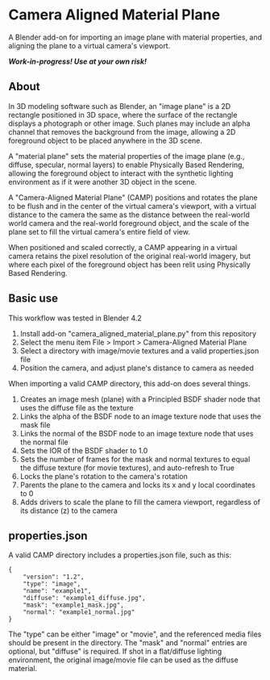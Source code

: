 # Camera Aligned Material Plane
A Blender add-on for importing an image plane with material properties, and aligning the plane to a virtual camera's viewport.

***Work-in-progress! Use at your own risk!***

## About

In 3D modeling software such as Blender, an "image plane" is a 2D rectangle positioned in 3D space, where the surface of the rectangle displays a photograph or other image. Such planes may include an alpha channel that removes the background from the image, allowing a 2D foreground object to be placed anywhere in the 3D scene. 

A "material plane" sets the material properties of the image plane (e.g., diffuse, specular, normal layers) to enable Physically Based Rendering, allowing the foreground object to interact with the synthetic lighting environment as if it were another 3D object in the scene. 

A "Camera-Aligned Material Plane" (CAMP) positions and rotates the plane to be flush and in the center of the virtual camera's viewport, with a virtual distance to the camera the same as the distance between the real-world world camera and the real-world foreground object, and the scale of the plane set to fill the virtual camera's entire field of view.

When positioned and scaled correctly, a CAMP appearing in a virtual camera retains the pixel resolution of the original real-world imagery, but where each pixel of the foreground object has been relit using Physically Based Rendering.

## Basic use

This workflow was tested in Blender 4.2

1. Install add-on "camera_aligned_material_plane.py" from this repository
1. Select the menu item File > Import > Camera-Aligned Material Plane
1. Select a directory with image/movie textures and a valid properties.json file
1. Position the camera, and adjust plane's distance to camera as needed

When importing a valid CAMP directory, this add-on does several things.
1. Creates an image mesh (plane) with a Principled BSDF shader node that uses the diffuse file as the texture
1. Links the alpha of the BSDF node to an image texture node that uses the mask file
1. Links the normal of the BSDF node to an image texture node that uses the normal file
1. Sets the IOR of the BSDF shader to 1.0
1. Sets the number of frames for the mask and normal textures to equal the diffuse texture (for movie textures), and auto-refresh to True
1. Locks the plane's rotation to the camera's rotation
1. Parents the plane to the camera and locks its x and y local coordinates to 0
1. Adds drivers to scale the plane to fill the camera viewport, regardless of its distance (z) to the camera

## properties.json

A valid CAMP directory includes a properties.json file, such as this:
```
{
    "version": "1.2", 
    "type": "image", 
    "name": "example1", 
    "diffuse": "example1_diffuse.jpg", 
    "mask": "example1_mask.jpg", 
    "normal": "example1_normal.jpg"
}
```
The "type" can be either "image" or "movie", and the referenced media files should be present in the directory. The "mask" and "normal" entries are optional, but "diffuse" is required. If shot in a flat/diffuse lighting environment, the original image/movie file can be used as the diffuse material.


